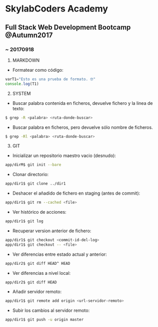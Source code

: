 # SkylabCoders Academy
## Full Stack Web Development Bootcamp @Autumn2017

### ~ 20170918

1. MARKDOWN
- Formatear como código:
```javascript
varT1="Esto es una prueba de formato. 🤓"
console.log(T1)
```

2. SYSTEM
- Buscar palabra contenida en ficheros, devuelve fichero y la linea de texto:
```bash
$ grep -R <palabra> <ruta-donde-buscar>
```
- Buscar palabra en ficheros, pero devuelve sólo nombre de ficheros.
```bash
$ grep -Rl <palabra> <ruta-donde-buscar>
```

3. GIT
- Inicializar un repositorio maestro vacio (desnudo):
```bash
app/dirM$ git init --bare
```
- Clonar directorio:
```bash
app/dir1$ git clone ../dir1
```
- Deshacer el añadido de fichero en staging (antes de commit):
```bash
app/dir1$ git rm --cached <file>
```
- Ver histórico de acciones:
```bash
app/dir1$ git log
```
- Recuperar version anterior de fichero:
```bash
app/dir1$ git checkout <commit-id-del-log>
app/dir1$ git checkout -- <file>
```
- Ver diferencias entre estado actual y anterior:
```bash
app/dir2$ git diff HEAD^ HEAD
```
- Ver diferencias a nivel local:
```bash
app/dir2$ git diff HEAD
```
- Añadir servidor remoto:
```bash
app/dir1$ git remote add origin <url-servidor-remoto>
```
- Subir los cambios al servidor remoto:
```bash
app/dir1$ git push -u origin master
```

